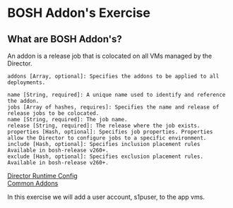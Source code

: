 # BOSH Addon's Exercise

## What are BOSH Addon's?
An addon is a release job that is colocated on all VMs managed by the Director.
```
addons [Array, optional]: Specifies the addons to be applied to all deployments.

name [String, required]: A unique name used to identify and reference the addon.  
jobs [Array of hashes, requires]: Specifies the name and release of release jobs to be colocated.  
name [String, required]: The job name.  
release [String, required]: The release where the job exists.  
properties [Hash, optional]: Specifies job properties. Properties allow the Director to configure jobs to a specific environment.  
include [Hash, optional]: Specifies inclusion placement rules Available in bosh-release v260+.  
exclude [Hash, optional]: Specifies exclusion placement rules. Available in bosh-release v260+.  
```
[Director Runtime Config](https://bosh.io/docs/runtime-config/#addons)  
[Common Addons](https://bosh.io/docs/addons-common/)

In this exercise we will add a user account, s1puser, to the app vms.
